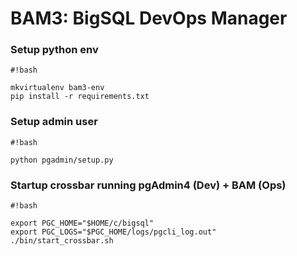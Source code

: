 
# BAM3: BigSQL DevOps Manager #

### Setup python env

```
#!bash

mkvirtualenv bam3-env
pip install -r requirements.txt

```

### Setup admin user
```
#!bash

python pgadmin/setup.py

```

### Startup crossbar running pgAdmin4 (Dev) + BAM (Ops)
```
#!bash

export PGC_HOME="$HOME/c/bigsql"
export PGC_LOGS="$PGC_HOME/logs/pgcli_log.out"
./bin/start_crossbar.sh

```
